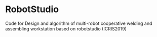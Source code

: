 # RobotStudio
Code for Design and algorithm of multi-robot cooperative welding and assembling workstation based on robotstudio (ICRIS2019)
